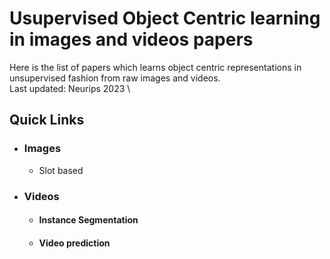 # Usupervised Object Centric learning in images and videos papers 
Here is the list of papers which learns object centric representations in unsupervised fashion from raw images and videos.
\
Last updated: Neurips 2023
\
## Quick Links

- ### Images
    - Slot based

- ### Videos
  - #### Instance Segmentation
  - #### Video prediction
